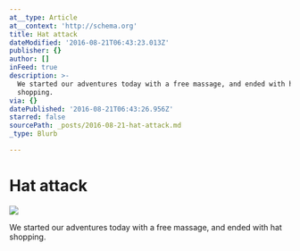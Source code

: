 ```yaml
---
at__type: Article
at__context: 'http://schema.org'
title: Hat attack
dateModified: '2016-08-21T06:43:23.013Z'
publisher: {}
author: []
inFeed: true
description: >-
  We started our adventures today with a free massage, and ended with hat
  shopping.
via: {}
datePublished: '2016-08-21T06:43:26.956Z'
starred: false
sourcePath: _posts/2016-08-21-hat-attack.md
_type: Blurb

---
```

# Hat attack
![](https://the-grid-user-content.s3-us-west-2.amazonaws.com/47585709-6006-4a67-95dc-40a5b4831ea9.jpg)

We started our adventures today with a free massage, and ended with hat shopping.